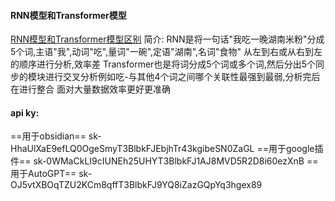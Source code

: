 #### RNN模型和Transformer模型
[RNN模型和Transformer模型区别](https://zhuanlan.zhihu.com/p/466816038)
简介:
RNN是将一句话"我吃一晚湖南米粉"分成5个词,主语"我",动词"吃",量词"一碗",定语"湖南",名词"食物"   从左到右或从右到左的顺序进行分析,效率差
Transformer也是将词分成5个词或多个词,然后分出5个同步的模块进行交叉分析例如吃-与其他4个词之间哪个关联性最强到最弱,分析完后在进行整合 面对大量数据效率更好更准确







#### api ky:
==用于obsidian==
	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
==用于google插件==
	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
==用于AutoGPT==
	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